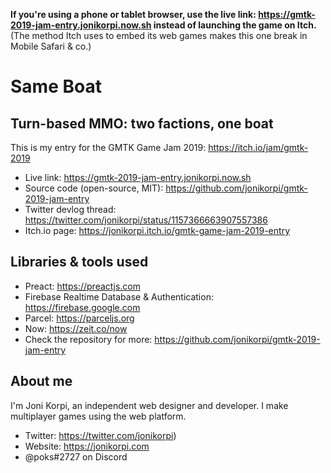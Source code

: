 **If you're using a phone or tablet browser, use the live link: https://gmtk-2019-jam-entry.jonikorpi.now.sh instead of launching the game on Itch.** (The method Itch uses to embed its web games makes this one break in Mobile Safari & co.)

# Same Boat
## Turn-based MMO: two factions, one boat

This is my entry for the GMTK Game Jam 2019: https://itch.io/jam/gmtk-2019

- Live link: https://gmtk-2019-jam-entry.jonikorpi.now.sh
- Source code (open-source, MIT): https://github.com/jonikorpi/gmtk-2019-jam-entry
- Twitter devlog thread: https://twitter.com/jonikorpi/status/1157366663907557386
- Itch.io page: https://jonikorpi.itch.io/gmtk-game-jam-2019-entry

## Libraries & tools used
- Preact: https://preactjs.com
- Firebase Realtime Database & Authentication: https://firebase.google.com
- Parcel: https://parceljs.org
- Now: https://zeit.co/now
- Check the repository for more: https://github.com/jonikorpi/gmtk-2019-jam-entry

## About me
I'm Joni Korpi, an independent web designer and developer. I make multiplayer games using the web platform.

- Twitter: https://twitter.com/jonikorpi)
- Website: https://jonikorpi.com
- @poks#2727 on Discord
